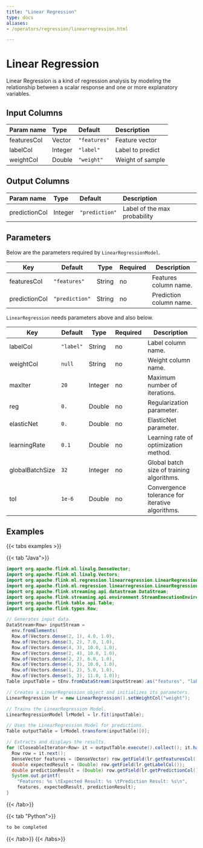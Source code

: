 ```yaml
---
title: "Linear Regression"
type: docs
aliases:
- /operators/regression/linearregression.html

---
```


<!--
Licensed to the Apache Software Foundation (ASF) under one
or more contributor license agreements.  See the NOTICE file
distributed with this work for additional information
regarding copyright ownership.  The ASF licenses this file
to you under the Apache License, Version 2.0 (the
"License"); you may not use this file except in compliance
with the License.  You may obtain a copy of the License at

  http://www.apache.org/licenses/LICENSE-2.0

Unless required by applicable law or agreed to in writing,
software distributed under the License is distributed on an
"AS IS" BASIS, WITHOUT WARRANTIES OR CONDITIONS OF ANY
KIND, either express or implied.  See the License for the
specific language governing permissions and limitations
under the License.
-->

# Linear Regression

Linear Regression is a kind of regression analysis by modeling the relationship between a scalar response and one or more explanatory variables.

## Input Columns

| Param name  | Type    | Default      | Description      |
| :---------- | :------ | :----------- | :--------------- |
| featuresCol | Vector  | `"features"` | Feature vector   |
| labelCol    | Integer | `"label"`    | Label to predict |
| weightCol   | Double  | `"weight"`   | Weight of sample |

## Output Columns

| Param name    | Type    | Default        | Description                  |
| :------------ | :------ | :------------- | :--------------------------- |
| predictionCol | Integer | `"prediction"` | Label of the max probability |

## Parameters

Below are the parameters required by `LinearRegressionModel`.

| Key           | Default        | Type   | Required | Description             |
| ------------- | -------------- | ------ | -------- | ----------------------- |
| featuresCol   | `"features"`   | String | no       | Features column name.   |
| predictionCol | `"prediction"` | String | no       | Prediction column name. |

`LinearRegression` needs parameters above and also below.

| Key             | Default   | Type    | Required | Description                                     |
| --------------- | --------- | ------- | -------- | ----------------------------------------------- |
| labelCol        | `"label"` | String  | no       | Label column name.                              |
| weightCol       | `null`    | String  | no       | Weight column name.                             |
| maxIter         | `20`      | Integer | no       | Maximum number of iterations.                   |
| reg             | `0.`      | Double  | no       | Regularization parameter.                       |
| elasticNet      | `0.`      | Double  | no       | ElasticNet parameter.                           |
| learningRate    | `0.1`     | Double  | no       | Learning rate of optimization method.           |
| globalBatchSize | `32`      | Integer | no       | Global batch size of training algorithms.       |
| tol             | `1e-6`    | Double  | no       | Convergence tolerance for iterative algorithms. |

## Examples

{{< tabs examples >}}

{{< tab "Java">}}

```java
import org.apache.flink.ml.linalg.DenseVector;
import org.apache.flink.ml.linalg.Vectors;
import org.apache.flink.ml.regression.linearregression.LinearRegression;
import org.apache.flink.ml.regression.linearregression.LinearRegressionModel;
import org.apache.flink.streaming.api.datastream.DataStream;
import org.apache.flink.streaming.api.environment.StreamExecutionEnvironment;
import org.apache.flink.table.api.Table;
import org.apache.flink.types.Row;

// Generates input data.
DataStream<Row> inputStream =
  env.fromElements(
  Row.of(Vectors.dense(2, 1), 4.0, 1.0),
  Row.of(Vectors.dense(3, 2), 7.0, 1.0),
  Row.of(Vectors.dense(4, 3), 10.0, 1.0),
  Row.of(Vectors.dense(2, 4), 10.0, 1.0),
  Row.of(Vectors.dense(2, 2), 6.0, 1.0),
  Row.of(Vectors.dense(4, 3), 10.0, 1.0),
  Row.of(Vectors.dense(1, 2), 5.0, 1.0),
  Row.of(Vectors.dense(5, 3), 11.0, 1.0));
Table inputTable = tEnv.fromDataStream(inputStream).as("features", "label", "weight");

// Creates a LinearRegression object and initializes its parameters.
LinearRegression lr = new LinearRegression().setWeightCol("weight");

// Trains the LinearRegression Model.
LinearRegressionModel lrModel = lr.fit(inputTable);

// Uses the LinearRegression Model for predictions.
Table outputTable = lrModel.transform(inputTable)[0];

// Extracts and displays the results.
for (CloseableIterator<Row> it = outputTable.execute().collect(); it.hasNext(); ) {
  Row row = it.next();
  DenseVector features = (DenseVector) row.getField(lr.getFeaturesCol());
  double expectedResult = (Double) row.getField(lr.getLabelCol());
  double predictionResult = (Double) row.getField(lr.getPredictionCol());
  System.out.printf(
    "Features: %s \tExpected Result: %s \tPrediction Result: %s\n",
    features, expectedResult, predictionResult);
}	
```

{{< /tab>}}

{{< tab "Python">}}

```python
to be completed
```

{{< /tab>}}
{{< /tabs>}}